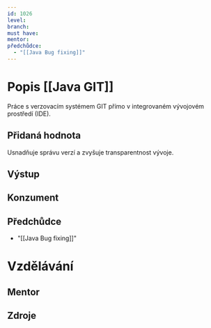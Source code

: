 ```yaml
---
id: 1026
level: 
branch: 
must have: 
mentor: 
předchůdce: 
  - "[[Java Bug fixing]]"
---
```



# Popis [[Java GIT]]
Práce s verzovacím systémem GIT přímo v integrovaném vývojovém prostředí (IDE).

## Přidaná hodnota
Usnadňuje správu verzí a zvyšuje transparentnost vývoje.

## Výstup


## Konzument


## Předchůdce

  - "[[Java Bug fixing]]"

# Vzdělávání


## Mentor


## Zdroje